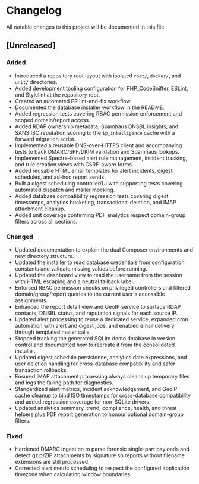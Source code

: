 # Changelog

All notable changes to this project will be documented in this file.

## [Unreleased]
### Added
- Introduced a repository root layout with isolated `root/`, `docker/`, and `unit/` directories.
- Added development tooling configuration for PHP_CodeSniffer, ESLint, and Stylelint at the repository root.
- Created an automated PR lint-and-fix workflow.
- Documented the database installer workflow in the README.
- Added regression tests covering RBAC permission enforcement and scoped domain/report access.
- Added RDAP ownership metadata, Spamhaus DNSBL insights, and SANS ISC reputation scoring to the `ip_intelligence` cache with a forward migration script.
- Implemented a reusable DNS-over-HTTPS client and accompanying tests to back DMARC/SPF/DKIM validation and Spamhaus lookups.
- Implemented Spectre-based alert rule management, incident tracking, and rule creation views with CSRF-aware forms.
- Added reusable HTML email templates for alert incidents, digest schedules, and ad-hoc report sends.
- Built a digest scheduling controller/UI with supporting tests covering automated dispatch and mailer mocking.
- Added database compatibility regression tests covering digest timestamps, analytics bucketing, transactional deletion, and IMAP attachment cleanup.
- Added unit coverage confirming PDF analytics respect domain-group filters across all sections.

### Changed
- Updated documentation to explain the dual Composer environments and new directory structure.
- Updated the installer to read database credentials from configuration constants and validate missing values before running.
- Updated the dashboard view to read the username from the session with HTML escaping and a neutral fallback label.
- Enforced RBAC permission checks on privileged controllers and filtered domain/group/report queries to the current user's accessible assignments.
- Enhanced the report detail view and GeoIP service to surface RDAP contacts, DNSBL status, and reputation signals for each source IP.
- Updated alert processing to reuse a dedicated service, expanded cron automation with alert and digest jobs, and enabled email delivery through templated mailer calls.
- Stopped tracking the generated SQLite demo database in version control and documented how to recreate it from the consolidated installer.
- Updated digest schedule persistence, analytics date expressions, and user deletion handling for cross-database compatibility and safer transaction rollbacks.
- Ensured IMAP attachment processing always cleans up temporary files and logs the failing path for diagnostics.
- Standardized alert metrics, incident acknowledgement, and GeoIP cache cleanup to bind ISO timestamps for cross-database compatibility and added regression coverage for non-SQLite drivers.
- Updated analytics summary, trend, compliance, health, and threat helpers plus PDF report generation to honour optional domain-group filters.

### Fixed
- Hardened DMARC ingestion to parse forensic single-part payloads and detect gzip/ZIP attachments by signature so reports without filename extensions are still processed.
- Corrected alert metric scheduling to respect the configured application timezone when calculating window boundaries.
